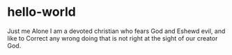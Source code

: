 # hello-world
Just me Alone
I am a devoted christian who fears God and Eshewd evil, and like to Correct any wrong doing that is not right at the sight of our creator God.
